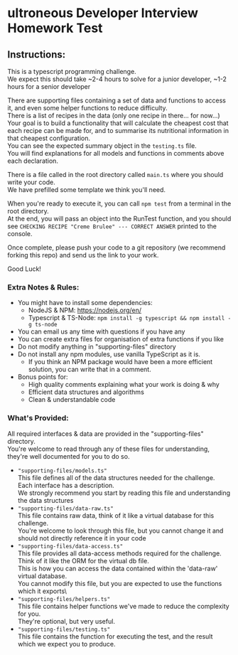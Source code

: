 # ultroneous Developer Interview Homework Test

## Instructions:
This is a typescript programming challenge.\
We expect this should take ~2-4 hours to solve for a junior developer, ~1-2 hours for a senior developer

There are supporting files containing a set of data and functions to access it, and even some helper functions to reduce difficulty.\
There is a list of recipes in the data (only one recipe in there... for now...)\
Your goal is to build a functionality that will calculate the cheapest cost that each recipe can be made for, and to summarise its nutritional information in that cheapest configuration.\
You can see the expected summary object in the `testing.ts` file.\
You will find explanations for all models and functions in comments above each declaration.

There is a file called in the root directory called `main.ts` where you should write your code.\
We have prefilled some template we think you'll need.

When you're ready to execute it, you can call `npm test` from a terminal in the root directory.\
At the end, you will pass an object into the RunTest function, and you should see `CHECKING RECIPE "Creme Brulee" --- CORRECT ANSWER` printed to the console.

Once complete, please push your code to a git repository (we recommend forking this repo) and send us the link to your work.

Good Luck!

### Extra Notes & Rules:

- You might have to install some dependencies: 
  - NodeJS & NPM: https://nodejs.org/en/
  - Typescript & TS-Node: `npm install -g typescript && npm install -g ts-node`
- You can email us any time with questions if you have any
- You can create extra files for organisation of extra functions if you like
- Do not modify anything in "supporting-files" directory
- Do not install any npm modules, use vanilla TypeScript as it is. 
  - If you think an NPM package would have been a more efficient solution, you can write that in a comment.
- Bonus points for:
  - High quality comments explaining what your work is doing & why
  - Efficient data structures and algorithms
  - Clean & understandable code

### What's Provided:
All required interfaces & data are provided in the "supporting-files" directory.\
You're welcome to read through any of these files for understanding, they're well documented for you to do so.
- `"supporting-files/models.ts"`\
This file defines all of the data structures needed for the challenge.\
Each interface has a description.\
We strongly recommend you start by reading this file and understanding the data structures
- `"supporting-files/data-raw.ts"`\
This file contains raw data, think of it like a virtual database for this challenge.\
You're welcome to look through this file, but you cannot change it and should not directly reference it in your code
- `"supporting-files/data-access.ts"`\
This file provides all data-access methods required for the challenge. Think of it like the ORM for the virtual db file.\
This is how you can access the data contained within the 'data-raw' virtual database.\
You cannot modify this file, but you are expected to use the functions which it exports\
- `"supporting-files/helpers.ts"`\
This file contains helper functions we've made to reduce the complexity for you.\
They're optional, but very useful.
- `"supporting-files/testing.ts"`\
This file contains the function for executing the test, and the result which we expect you to produce.
